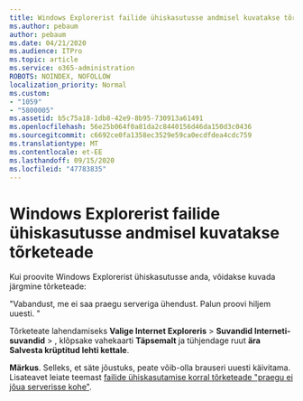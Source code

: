 ```yaml
---
title: Windows Explorerist failide ühiskasutusse andmisel kuvatakse tõrketeade
ms.author: pebaum
author: pebaum
ms.date: 04/21/2020
ms.audience: ITPro
ms.topic: article
ms.service: o365-administration
ROBOTS: NOINDEX, NOFOLLOW
localization_priority: Normal
ms.custom:
- "1059"
- "5800005"
ms.assetid: b5c75a18-1db8-42e9-8b95-730913a61491
ms.openlocfilehash: 56e25b064f0a81da2c8440156d46da150d3c0436
ms.sourcegitcommit: c6692ce0fa1358ec3529e59ca0ecdfdea4cdc759
ms.translationtype: MT
ms.contentlocale: et-EE
ms.lasthandoff: 09/15/2020
ms.locfileid: "47783835"
---
```

# <a name="error-message-when-sharing-files-from-windows-explorer"></a>Windows Explorerist failide ühiskasutusse andmisel kuvatakse tõrketeade

Kui proovite Windows Explorerist ühiskasutusse anda, võidakse kuvada järgmine tõrketeade:
  
"Vabandust, me ei saa praegu serveriga ühendust. Palun proovi hiljem uuesti. "
  
Tõrketeate lahendamiseks **Valige Internet Exploreris** \> **Suvandid Interneti-suvandid** \> , klõpsake vahekaarti **Täpsemalt** ja tühjendage ruut **ära Salvesta krüptitud lehti kettale**.
  
 **Märkus**. Selleks, et säte jõustuks, peate võib-olla brauseri uuesti käivitama. Lisateavet leiate teemast [failide ühiskasutamise korral tõrketeade "praegu ei jõua serverisse kohe"](https://go.microsoft.com/fwlink/?linkid=2022914).
  
